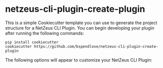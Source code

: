 # netzeus-cli-plugin-create-plugin

This is a simple Cookiecutter template you can use to generate the project structure for a NetZeus CLI Plugin. You can begin developing your plugin after running the following commands:

```
pip install cookiecutter
cookiecutter https://github.com/bspendlove/netzeus-cli-plugin-create-plugin
```

The following options will appear to customize your NetZeus CLI Plugin:
```
```